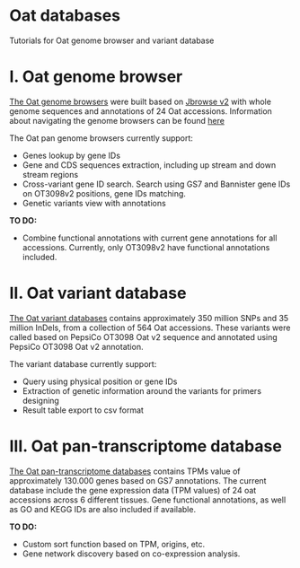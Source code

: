 # Oat databases
Tutorials for Oat genome browser and variant database

# I. Oat genome browser  

[The Oat genome browsers](jbrowse_oat.md) were built based on [Jbrowse v2](https://jbrowse.org/jb2/) with whole genome sequences and annotations of 24 Oat accessions.
Information about navigating the genome browsers can be found [here](jbrowse_oat.md)

The Oat pan genome browsers currently support:
* Genes lookup by gene IDs  
* Gene and CDS sequences extraction, including up stream and down stream regions  
* Cross-variant gene ID search. Search using GS7 and Bannister gene IDs on OT3098v2 positions, gene IDs matching.
* Genetic variants view with annotations  

**TO DO:**  
* Combine functional annotations with current gene annotations for all accessions. Currently, only OT3098v2 have functional annotations included.

# II. Oat variant database

[The Oat variant databases](variantdb.md) contains approximately 350 million SNPs and 35 million InDels, from a collection of 564 Oat accessions.
These variants were called based on PepsiCo OT3098 Oat v2 sequence and annotated using PepsiCo OT3098 Oat v2 annotation.

The variant database currently support:
* Query using physical position or gene IDs
* Extraction of genetic information around the variants for primers designing
* Result table export to csv format

# III. Oat pan-transcriptome database

[The Oat pan-transcriptome databases](oat_pantranscriptome.md) contains TPMs value of approximately 130.000 genes based on GS7 annotations. The current database include the gene expression data (TPM values) of 24 oat accessions across 6 different tissues. Gene functional annotations, as well as GO and KEGG IDs are also included if available.

**TO DO:**  
* Custom sort function based on TPM, origins, etc.
* Gene network discovery based on co-expression analysis.

